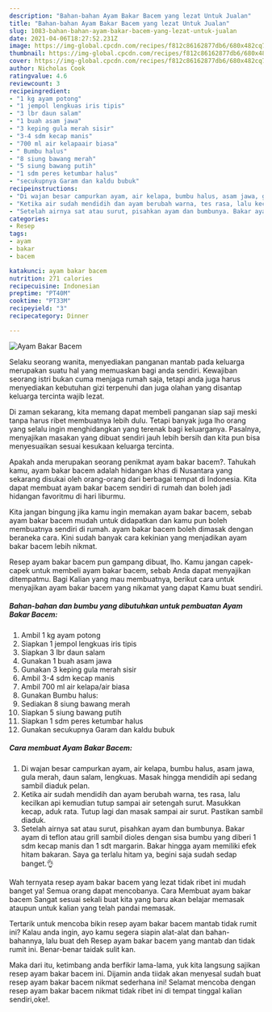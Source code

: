 ```yaml
---
description: "Bahan-bahan Ayam Bakar Bacem yang lezat Untuk Jualan"
title: "Bahan-bahan Ayam Bakar Bacem yang lezat Untuk Jualan"
slug: 1083-bahan-bahan-ayam-bakar-bacem-yang-lezat-untuk-jualan
date: 2021-04-06T18:27:52.231Z
image: https://img-global.cpcdn.com/recipes/f812c86162877db6/680x482cq70/ayam-bakar-bacem-foto-resep-utama.jpg
thumbnail: https://img-global.cpcdn.com/recipes/f812c86162877db6/680x482cq70/ayam-bakar-bacem-foto-resep-utama.jpg
cover: https://img-global.cpcdn.com/recipes/f812c86162877db6/680x482cq70/ayam-bakar-bacem-foto-resep-utama.jpg
author: Nicholas Cook
ratingvalue: 4.6
reviewcount: 3
recipeingredient:
- "1 kg ayam potong"
- "1 jempol lengkuas iris tipis"
- "3 lbr daun salam"
- "1 buah asam jawa"
- "3 keping gula merah sisir"
- "3-4 sdm kecap manis"
- "700 ml air kelapaair biasa"
- " Bumbu halus"
- "8 siung bawang merah"
- "5 siung bawang putih"
- "1 sdm peres ketumbar halus"
- "secukupnya Garam dan kaldu bubuk"
recipeinstructions:
- "Di wajan besar campurkan ayam, air kelapa, bumbu halus, asam jawa, gula merah, daun salam, lengkuas. Masak hingga mendidih api sedang sambil diaduk pelan."
- "Ketika air sudah mendidih dan ayam berubah warna, tes rasa, lalu kecilkan api kemudian tutup sampai air setengah surut. Masukkan kecap, aduk rata. Tutup lagi dan masak sampai air surut. Pastikan sambil diaduk."
- "Setelah airnya sat atau surut, pisahkan ayam dan bumbunya. Bakar ayam di teflon atau grill sambil dioles dengan sisa bumbu yang diberi 1 sdm kecap manis dan 1 sdt margarin. Bakar hingga ayam memiliki efek hitam bakaran. Saya ga terlalu hitam ya, begini saja sudah sedap banget.👌"
categories:
- Resep
tags:
- ayam
- bakar
- bacem

katakunci: ayam bakar bacem 
nutrition: 271 calories
recipecuisine: Indonesian
preptime: "PT40M"
cooktime: "PT33M"
recipeyield: "3"
recipecategory: Dinner

---
```



![Ayam Bakar Bacem](https://img-global.cpcdn.com/recipes/f812c86162877db6/680x482cq70/ayam-bakar-bacem-foto-resep-utama.jpg)

Selaku seorang wanita, menyediakan panganan mantab pada keluarga merupakan suatu hal yang memuaskan bagi anda sendiri. Kewajiban seorang istri bukan cuma menjaga rumah saja, tetapi anda juga harus menyediakan kebutuhan gizi terpenuhi dan juga olahan yang disantap keluarga tercinta wajib lezat.

Di zaman  sekarang, kita memang dapat membeli panganan siap saji meski tanpa harus ribet membuatnya lebih dulu. Tetapi banyak juga lho orang yang selalu ingin menghidangkan yang terenak bagi keluarganya. Pasalnya, menyajikan masakan yang dibuat sendiri jauh lebih bersih dan kita pun bisa menyesuaikan sesuai kesukaan keluarga tercinta. 



Apakah anda merupakan seorang penikmat ayam bakar bacem?. Tahukah kamu, ayam bakar bacem adalah hidangan khas di Nusantara yang sekarang disukai oleh orang-orang dari berbagai tempat di Indonesia. Kita dapat membuat ayam bakar bacem sendiri di rumah dan boleh jadi hidangan favoritmu di hari liburmu.

Kita jangan bingung jika kamu ingin memakan ayam bakar bacem, sebab ayam bakar bacem mudah untuk didapatkan dan kamu pun boleh membuatnya sendiri di rumah. ayam bakar bacem boleh dimasak dengan beraneka cara. Kini sudah banyak cara kekinian yang menjadikan ayam bakar bacem lebih nikmat.

Resep ayam bakar bacem pun gampang dibuat, lho. Kamu jangan capek-capek untuk membeli ayam bakar bacem, sebab Anda dapat menyajikan ditempatmu. Bagi Kalian yang mau membuatnya, berikut cara untuk menyajikan ayam bakar bacem yang nikamat yang dapat Kamu buat sendiri.

<!--inarticleads1-->

##### Bahan-bahan dan bumbu yang dibutuhkan untuk pembuatan Ayam Bakar Bacem:

1. Ambil 1 kg ayam potong
1. Siapkan 1 jempol lengkuas iris tipis
1. Siapkan 3 lbr daun salam
1. Gunakan 1 buah asam jawa
1. Gunakan 3 keping gula merah sisir
1. Ambil 3-4 sdm kecap manis
1. Ambil 700 ml air kelapa/air biasa
1. Gunakan  Bumbu halus:
1. Sediakan 8 siung bawang merah
1. Siapkan 5 siung bawang putih
1. Siapkan 1 sdm peres ketumbar halus
1. Gunakan secukupnya Garam dan kaldu bubuk




<!--inarticleads2-->

##### Cara membuat Ayam Bakar Bacem:

1. Di wajan besar campurkan ayam, air kelapa, bumbu halus, asam jawa, gula merah, daun salam, lengkuas. Masak hingga mendidih api sedang sambil diaduk pelan.
1. Ketika air sudah mendidih dan ayam berubah warna, tes rasa, lalu kecilkan api kemudian tutup sampai air setengah surut. Masukkan kecap, aduk rata. Tutup lagi dan masak sampai air surut. Pastikan sambil diaduk.
1. Setelah airnya sat atau surut, pisahkan ayam dan bumbunya. Bakar ayam di teflon atau grill sambil dioles dengan sisa bumbu yang diberi 1 sdm kecap manis dan 1 sdt margarin. Bakar hingga ayam memiliki efek hitam bakaran. Saya ga terlalu hitam ya, begini saja sudah sedap banget.👌




Wah ternyata resep ayam bakar bacem yang lezat tidak ribet ini mudah banget ya! Semua orang dapat mencobanya. Cara Membuat ayam bakar bacem Sangat sesuai sekali buat kita yang baru akan belajar memasak ataupun untuk kalian yang telah pandai memasak.

Tertarik untuk mencoba bikin resep ayam bakar bacem mantab tidak rumit ini? Kalau anda ingin, ayo kamu segera siapin alat-alat dan bahan-bahannya, lalu buat deh Resep ayam bakar bacem yang mantab dan tidak rumit ini. Benar-benar taidak sulit kan. 

Maka dari itu, ketimbang anda berfikir lama-lama, yuk kita langsung sajikan resep ayam bakar bacem ini. Dijamin anda tiidak akan menyesal sudah buat resep ayam bakar bacem nikmat sederhana ini! Selamat mencoba dengan resep ayam bakar bacem nikmat tidak ribet ini di tempat tinggal kalian sendiri,oke!.

